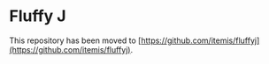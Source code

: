 # Fluffy J
This repository has been moved to [https://github.com/itemis/fluffyj](https://github.com/itemis/fluffyj).